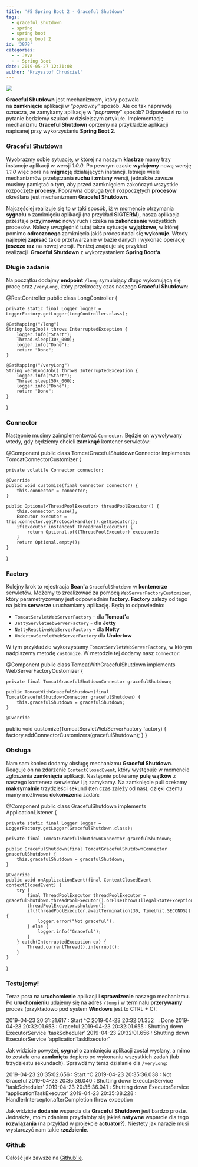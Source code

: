 ```yaml
---
title: '#5 Spring Boot 2 - Graceful Shutdown'
tags:
  - graceful shutdown
  - spring
  - spring boot
  - spring boot 2
id: '3878'
categories:
  - - Java
  - - Spring Boot
date: 2019-05-27 12:31:08
author: 'Krzysztof Chruściel'
---
```


![](https://codecouple.pl/wp-content/uploads/2017/12/springBoot2Art.png)

**Graceful Shutdown** jest mechanizmem, który pozwala na **zamknięcie** aplikacji w “_poprawny_” sposób. Ale co tak naprawdę oznacza, że zamykamy aplikację w “_poprawny_” sposób? Odpowiedzi na to pytanie będziemy szukać w dzisiejszym artykułe. Implementację mechanizmu **Graceful Shutdown** oprzemy na przykładzie aplikacji napisanej przy wykorzystaniu **Spring Boot 2**.
<!-- more -->
### Graceful Shutdown

Wyobraźmy sobie sytuację, w której na naszym **klastrze** mamy trzy instancje aplikacji w wersji _1.0.0_. Po pewnym czasie **wydajemy** nową wersję _1.1.0_ więc pora na **migrację** działających instancji. Istnieje wiele mechanizmów przełączania **ruchu** i **zmiany** wersji, jednakże zawsze musimy pamiętać o tym, aby przed zamknięciem zakończyć wszystkie rozpoczęte **procesy**. Poprawna obsługa tych rozpoczętych **procesów** określana jest mechanizmem **Graceful Shutdown**.

Najczęściej realizuje się to w taki sposób, iż w momencie otrzymania **sygnału** o zamknięciu aplikacji (na przykład **SIGTERM**), nasza aplikacja przestaje **przyjmować** nowy ruch i czeka na **zakończenie** wszystkich procesów. Należy uwzględnić tutaj także sytuacje **wyjątkowe**, w której pomimo **odroczonego** zamknięcia jakiś proces nadal się **wykonuje**. Wtedy najlepiej **zapisać** takie przetwarzanie w bazie danych i wykonać operację **jeszcze raz** na nowej wersji. Poniżej znajduje się przykład realizacji  **Graceful Shutdown** z wykorzystaniem **Spring Boot'a**.

### Długie zadanie

Na początku dodajmy **endpoint** `/long` symulujący długo wykonującą się pracę oraz `/veryLong`, który przekroczy czas naszego **Graceful** **Shutdown**:

@RestController
public class LongController {

    private static final Logger logger = LoggerFactory.getLogger(LongController.class);

    @GetMapping("/long")
    String longJob() throws InterruptedException {
        logger.info("Start");
        Thread.sleep(30\_000);
        logger.info("Done");
        return "Done";
    }

    @GetMapping("/veryLong")
    String veryLongJob() throws InterruptedException {
        logger.info("Start");
        Thread.sleep(50\_000);
        logger.info("Done");
        return "Done";
    }

}

### Connector

Następnie musimy zaimplementować `Connector`. Będzie on wywoływany wtedy, gdy będziemy chcieli **zamknąć** kontener serwletów:

@Component
public class TomcatGracefulShutdownConnector implements TomcatConnectorCustomizer {

    private volatile Connector connector;

    @Override
    public void customize(final Connector connector) {
        this.connector = connector;
    }

    public Optional<ThreadPoolExecutor> threadPoolExecutor() {
        this.connector.pause();
        Executor executor = this.connector.getProtocolHandler().getExecutor();
        if(executor instanceof ThreadPoolExecutor) {
            return Optional.of((ThreadPoolExecutor) executor);
        }
        return Optional.empty();
    }

}

### Factory

Kolejny krok to rejestracja **Bean'a** `GracefulShutdown` w **kontenerze** serwletów. Możemy to zrealizować za pomocą `WebServerFactoryCustomizer`, który parametryzowany jest odpowiednim **factory**. **Factory** zależy od tego na jakim **serwerze** uruchamiamy aplikację. Będą to odpowiednio:

*   `TomcatServletWebServerFactory` - dla **Tomcat'a**
*   `JettyServletWebServerFactory` - dla **Jetty**
*   `NettyReactiveWebServerFactory` - dla **Netty**
*   `UndertowServletWebServerFactory` dla **Undertow**

W tym przykładzie wykorzystamy `TomcatServletWebServerFactory`, w którym nadpiszemy metodę `customize`. W metodzie tej dodamy nasz `Connector`:

@Component
public class TomcatWithGracefulShutdown implements WebServerFactoryCustomizer<TomcatServletWebServerFactory> {

    private final TomcatGracefulShutdownConnector gracefulShutdown;

    public TomcatWithGracefulShutdown(final TomcatGracefulShutdownConnector gracefulShutdown) {
        this.gracefulShutdown = gracefulShutdown;
    }

    @Override
   public void customize(TomcatServletWebServerFactory factory) {
       factory.addConnectorCustomizers(gracefulShutdown);
   }
}

### Obsługa

Nam sam koniec dodamy obsługę mechanizmu **Graceful Shutdown**. Reaguje on na zdarzenie `ContextClosedEvent`, który występuje w momencie zgłoszenia **zamknięcia** aplikacji. Następnie pobieramy **pulę wątków** z naszego kontenera serwletów i ją zamykamy. Na zamknięcie puli czekamy **maksymalnie** trzydzieści sekund (ten czas zależy od nas), dzięki czemu mamy możliwość **dokończenia** zadań:

@Component
public class GracefulShutdown implements ApplicationListener<ContextClosedEvent> {

    private static final Logger logger = LoggerFactory.getLogger(GracefulShutdown.class);

    private final TomcatGracefulShutdownConnector gracefulShutdown;

    public GracefulShutdown(final TomcatGracefulShutdownConnector gracefulShutdown) {
        this.gracefulShutdown = gracefulShutdown;
    }

    @Override
    public void onApplicationEvent(final ContextClosedEvent contextClosedEvent) {
        try {
            final ThreadPoolExecutor threadPoolExecutor = gracefulShutdown.threadPoolExecutor().orElseThrow(IllegalStateException::new);
            threadPoolExecutor.shutdown();
            if(!threadPoolExecutor.awaitTermination(30, TimeUnit.SECONDS)) {
                logger.error("Not graceful");
            } else {
                logger.info("Graceful");
            }
        } catch(InterruptedException ex) {
            Thread.currentThread().interrupt();
        }
    }
}

### Testujemy!

Teraz pora na **uruchomienie** aplikacji i **sprawdzenie** naszego mechanizmu. Po **uruchomieniu** udajemy się na adres `/long` i w terminalu **przerywamy** proces (przykładowo pod system **Windows** jest to CTRL + C):

2019-04-23 20:31:31.617   : Start
^C
2019-04-23 20:32:01.352   : Done
2019-04-23 20:32:01.653   : Graceful
2019-04-23 20:32:01.655   : Shutting down ExecutorService 'taskScheduler'
2019-04-23 20:32:01.656   : Shutting down ExecutorService 'applicationTaskExecutor'

Jak widzicie powyżej, **sygnał** o zamknięciu aplikacji został wysłany, a mimo to została ona **zamknięta** dopiero po wykonaniu wszystkich zadań (lub trzydziestu sekundach). Sprawdźmy teraz działanie dla `/veryLong`:

2019-04-23 20:35:02.656   : Start
^C
2019-04-23 20:35:36.038   : Not Graceful
2019-04-23 20:35:36.040   : Shutting down ExecutorService 'taskScheduler'
2019-04-23 20:35:36.041   : Shutting down ExecutorService 'applicationTaskExecutor'
2019-04-23 20:35:38.228   : HandlerInterceptor.afterCompletion threw exception

Jak widzicie **dodanie** wsparcia dla **Graceful Shutdown** jest bardzo proste. Jednakże, moim zdaniem przydałoby się jakieś **natywne** wsparcie dla tego **rozwiązania** (na przykład w projekcie **actuator**?). Niestety jak narazie musi wystarczyć nam takie **rzeźbienie**.

### Github

Całość jak zawsze na [Github'ie](https://github.com/kchrusciel/Spring-Boot-2-Examples/tree/master/spring-boot-graceful-shutdown-example).
